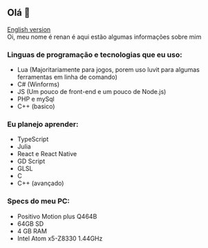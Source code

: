 ## Olá 👋
[English version](ENGLISH.md) <br>
Oi, meu nome é renan é aqui estão algumas informações sobre mim

### Linguas de programação e tecnologias que eu uso:
- Lua (Majoritariamente para jogos, porem uso luvit para algumas ferramentas em linha de comando) 
- C# (Winforms)
- JS (Um pouco de front-end e um pouco de Node.js)
- PHP e mySql
- C++ (basico)

### Eu planejo aprender:
- TypeScript
- Julia
- React e React Native
- GD Script
- GLSL
- C
- C++ (avançado)

### Specs do meu PC:
- Positivo Motion plus Q464B
- 64GB SD
- 4 GB RAM
- Intel Atom x5-Z8330 1.44GHz

<!--
**Laggh/Laggh** is a ✨ _special_ ✨ repository because its `README.md` (this file) appears on your GitHub profile.

Here are some ideas to get you started:

- 🔭 I’m currently working on ...
- 🌱 I’m currently learning ...
- 👯 I’m looking to collaborate on ...
- 🤔 I’m looking for help with ...
- 💬 Ask me about ...
- 📫 How to reach me: ...
- 😄 Pronouns: ...
- ⚡ Fun fact: ...
-->
